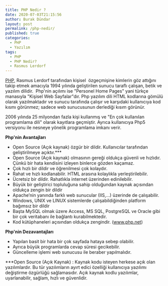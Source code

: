 ```yaml
---
title: PHP Nedir ?
date: 2020-07-03T21:15:56
author: Burak Dündar
layout: post
permalink: /php-nedir/
published: true
categories:
  - PHP
  - Yazılım
tags:
  - PHP
  - PHP Nedir?
  - Rasmus Lerdorf
---
```

<a href="http://php.net" rel="nofollow">PHP</a>, Rasmus Lerdorf tarafından kişisel  özgeçmişine kimlerin göz attığını takip etmek amacıyla 1994 yılında geliştirilen sunucu taraflı çalışan, betik ve yazılım dilidir.  Php'nin açılımı ise "Personel Home Pages" yani türkçe manasıyla "Kişisel Web Sayfalar"dır. Php yazılım dili HTML kodlarına gömülü olarak yazılmaktadır ve sunucu tarafında çalışır ve karşıdaki kullanıcıya kod kısmı görünmez; sadece web sunucusunun derlediği kısım görünür.

2006 yılında 25 milyondan fazla kişi kullanmış ve "En çok kullanılan programlama dili" olarak kayıtlara geçmiştir. Ayrıca kullanıcıya Php5 versiyonu ile nesneye yönelik programlama imkanı verir.

**Php'nin Avantajları**

* Open Source (Açık kaynak) özgür bir dildir. Kullanıcılar tarafından geliştirilmeye açıktır.\***
* Open Source (Açık kaynak) olmasının gereği oldukça güvenli ve hızlıdır. Çünkü bir hata kendisini izleyen binlerce gözden kaçamaz.
* Çok hızlı bir dildir ve öğrenilmesi çok kolaydır.
* Rahat ve hızlı kodlanabilir. HTML arasına kolaylıkla yerleştirilebilir.
* Ücretsiz bir dildir. Rahatlıkla internet üzerinden edinilebilir.
* Büyük bir geliştirici topluluğuna sahip olduğundan kaynak açısından oldukça zengin bir dildir
* Apache&#8217;nin yanında farklı web sunucular (IIS,…) üzerinde de çalışabilir.
* Windows, UNIX ve LINUX sistemlerde çalışabildiğinden platform bağımsız bir dildir
* Başta MySQL olmak üzere Access, MS SQL, PostgreSQL ve Oracle gibi bir çok veritabanı ile bağlantı kurabilmektedir.
* Kod kütüphaneleri açısından oldukça zengindir. (www.php.net)

**Php'nin Dezavantajları**

* Yapılan basit bir hata bir çok sayfada hataya sebep olabilir.
* Ayrıca büyük programlarda cevap süresi gecikebilir.
* Güncelleme işlemi web sunucusu ile beraber yapılmalıdır.

***Open Source (Açık Kaynak) : Kaynak kodu isteyen herkese açık olan yazılımlardır. Bu tür yazılımların ayırt edici özelliği kullanıcıya yazılımı değiştirme özgürlüğü sağlamasıdır. Açık kaynak kodlu yazılımlar, uyarlanabilir, sağlam, hızlı ve güvenlidir.